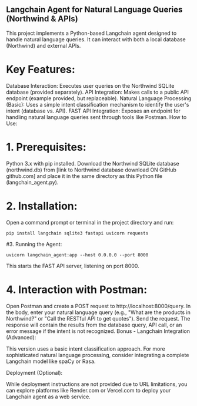 ## Langchain Agent for Natural Language Queries (Northwind & APIs)
This project implements a Python-based Langchain agent designed to handle natural language queries. It can interact with both a local database (Northwind) and external APIs.

# Key Features:

Database Interaction: Executes user queries on the Northwind SQLite database (provided separately).
API Integration: Makes calls to a public API endpoint (example provided, but replaceable).
Natural Language Processing (Basic): Uses a simple intent classification mechanism to identify the user's intent (database vs. API).
FAST API Integration: Exposes an endpoint for handling natural language queries sent through tools like Postman.
How to Use:

# 1. Prerequisites:

Python 3.x with pip installed.
Download the Northwind SQLite database (northwind.db) from [link to Northwind database download ON GitHub github.com] and place it in the same directory as this Python file (langchain_agent.py).
# 2. Installation:

Open a command prompt or terminal in the project directory and run:

`pip install langchain sqlite3 fastapi uvicorn requests`

#3. Running the Agent:

`uvicorn langchain_agent:app --host 0.0.0.0 --port 8000`

This starts the FAST API server, listening on port 8000.

# 4. Interaction with Postman:

Open Postman and create a POST request to http://localhost:8000/query.
In the body, enter your natural language query (e.g., "What are the products in Northwind?" or "Call the RESTful API to get quotes").
Send the request.
The response will contain the results from the database query, API call, or an error message if the intent is not recognized.
Bonus - Langchain Integration (Advanced):

This version uses a basic intent classification approach. For more sophisticated natural language processing, consider integrating a complete Langchain model like spaCy or Rasa.

Deployment (Optional):

While deployment instructions are not provided due to URL limitations, you can explore platforms like Render.com or Vercel.com to deploy your Langchain agent as a web service.


